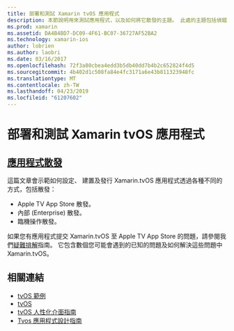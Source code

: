 ```yaml
---
title: 部署和測試 Xamarin tvOS 應用程式
description: 本節說明用來測試應用程式，以及如何將它散發的主題。 此處的主題包括偵錯、 測試人員，以及如何在應用程式發行至 Apple TV App Store 的部署工具等項目。
ms.prod: xamarin
ms.assetid: DA4B4BD7-DC09-4F61-BC07-36727AF52BA2
ms.technology: xamarin-ios
author: lobrien
ms.author: laobri
ms.date: 03/16/2017
ms.openlocfilehash: 72f3a80cbea4edd3b5db40dd7b4b2c652824f4d5
ms.sourcegitcommit: 4b402d1c508fa84e4fc3171a6e43b811323948fc
ms.translationtype: MT
ms.contentlocale: zh-TW
ms.lasthandoff: 04/23/2019
ms.locfileid: "61207602"
---
```

# <a name="deploying-and-testing-tvos-apps-in-xamarin"></a>部署和測試 Xamarin tvOS 應用程式

## <a name="app-distributioniostvosdeploy-testapp-distributionindexmd"></a>[應用程式散發](~/ios/tvos/deploy-test/app-distribution/index.md)

這篇文章會示範如何設定、 建置及發行 Xamarin.tvOS 應用程式透過各種不同的方式，包括散發：

- Apple TV App Store 散發。
- 內部 (Enterprise) 散發。
- 臨機操作散發。

如果您有應用程式提交 Xamarin.tvOS 至 Apple TV App Store 的問題，請參閱我們[疑難排解](~/ios/tvos/troubleshooting.md)指南。 它包含數個您可能會遇到的已知的問題及如何解決這些問題中 Xamarin.tvOS。

## <a name="related-links"></a>相關連結

- [tvOS 範例](https://developer.xamarin.com/samples/tvos/all/)
- [tvOS](https://developer.apple.com/tvos/)
- [tvOS 人性化介面指南](https://developer.apple.com/tvos/human-interface-guidelines/)
- [Tvos 應用程式設計指南](https://developer.apple.com/library/prerelease/tvos/documentation/General/Conceptual/AppleTV_PG/)
